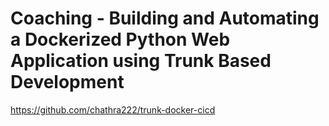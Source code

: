 # Coaching - Building and Automating a Dockerized Python Web Application using Trunk Based Development
https://github.com/chathra222/trunk-docker-cicd
